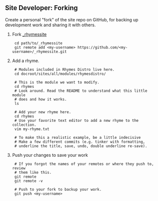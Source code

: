 Site Developer: Forking
-----------------------

Create a personal "fork" of the site repo on GitHub, for backing up development work and sharing it with others.

1. Fork [_rhymessite](https://github.com/drupalladder/_rhymessite)

        cd path/to/_rhymessite
        git remote add <my-username> https://github.com/<my-username>/_rhymessite.git

1. Add a rhyme.

        # Modules included in Rhymes Distro live here.
        cd docroot/sites/all/modules/rhymesdistro/

        # This is the module we want to modify.
        cd rhymes
        # Look around. Read the README to understand what this little module
        # does and how it works.
        ls

        # Add your new rhyme here.
        cd rhymes
        # Use your favorite text editor to add a new rhyme to the collection.
        vim my-rhyme.txt

        # To make this a realistic example, be a little indecisive
        # Make a few different commits (e.g. tinker with formatting,
        # underline the title, save, undo, double underline re-save).

1. Push your changes to save your work

        # If you forgot the names of your remotes or where they push to, review
        # them like this.
        git remote
        git remote -v

        # Push to your fork to backup your work.
        git push <my-username>
